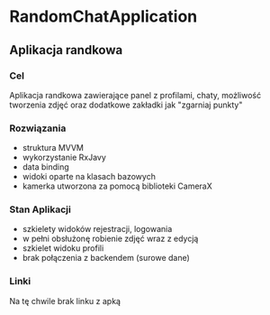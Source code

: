 RandomChatApplication
======
Aplikacja randkowa
------
### Cel
Aplikacja randkowa zawierające panel z profilami, chaty, możliwość tworzenia zdjęć oraz dodatkowe zakładki jak "zgarniaj punkty"

### Rozwiązania
- struktura MVVM
- wykorzystanie RxJavy
- data binding
- widoki oparte na klasach bazowych
- kamerka utworzona za pomocą biblioteki CameraX

### Stan Aplikacji
- szkielety widoków rejestracji, logowania
- w pełni obsłużonę robienie zdjęć wraz z edycją
- szkielet widoku profili
- brak połączenia z backendem (surowe dane)

### Linki
Na tę chwile brak linku z apką 
